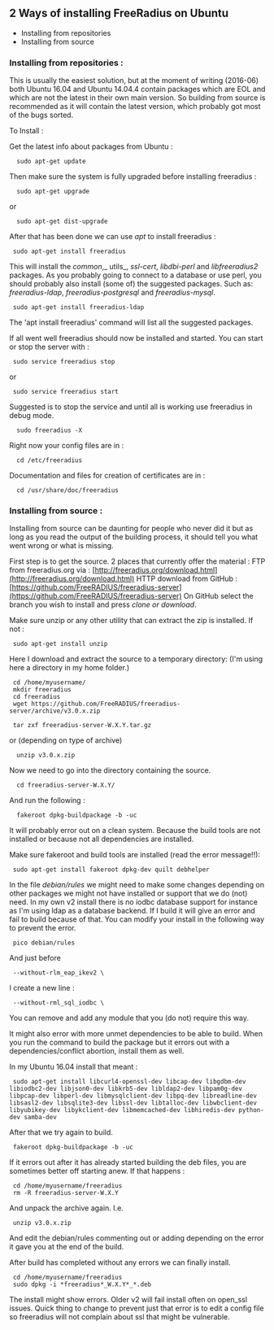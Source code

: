 ## 2 Ways of installing FreeRadius on Ubuntu 

* Installing from repositories 
* Installing from source 

### Installing from repositories :

This is usually the easiest solution, but at the moment of writing (2016-06) both Ubuntu 16.04 and Ubuntu 14.04.4 contain packages which are EOL and which are not the latest in their own main version. So building from source is recommended as it will contain the latest version, which probably got most of the bugs sorted.

To Install :

Get the latest info about packages from Ubuntu :

      sudo apt-get update 

Then make sure the system is fully upgraded before installing freeradius :

      sudo apt-get upgrade

or

      sudo apt-get dist-upgrade

After that has been done we can use _apt_ to install freeradius :

     sudo apt-get install freeradius 

This will install the _common_,_ utils_, _ssl-cert_, _libdbi-perl_ and _libfreeradius2_ packages. As you probably going to connect to a database or use perl, you should probably also install (some of) the suggested packages. Such as: _freeradius-ldap_, _freeradius-postgresql_ and _freeradius-mysql_.

     sudo apt-get install freeradius-ldap        

The 'apt install freeradius' command will list all the suggested packages.

If all went well freeradius should now be installed and started. You can start or stop the server with :

     sudo service freeradius stop

or

     sudo service freeradius start

Suggested is to stop the service and until all is working use freeradius in debug mode.

      sudo freeradius -X

Right now your config files are in  :

      cd /etc/freeradius

Documentation and files for creation of certificates are in : 

      cd /usr/share/doc/freeradius


### Installing from source :

Installing from source can be daunting for people who never did it but as long as you read the output of the building process, it should tell you what went wrong or what is missing.

First step is to get the source. 2 places that currently offer the material :
FTP from freeradius.org via : [http://freeradius.org/download.html](http://freeradius.org/download.html)
HTTP download from GitHub : [https://github.com/FreeRADIUS/freeradius-server](https://github.com/FreeRADIUS/freeradius-server)
On GitHub select the branch you wish to install and press _clone or download_.

Make sure unzip or any other utility that can extract the zip is installed. If not :

     sudo apt-get install unzip

Here I download and extract the source to a temporary directory: (I'm using here a directory in my home folder.)

     cd /home/myusername/
     mkdir freeradius
     cd freeradius
     wget https://github.com/FreeRADIUS/freeradius-server/archive/v3.0.x.zip

     tar zxf freeradius-server-W.X.Y.tar.gz

or (depending on type of archive)

      unzip v3.0.x.zip

Now we need to go into the directory containing the source.

      cd freeradius-server-W.X.Y/

And run the following :

      fakeroot dpkg-buildpackage -b -uc

It will probably error out on a clean system. Because the build tools are not installed or because not all dependencies are installed.

Make sure fakeroot and build tools are installed (read the error message!!):

     sudo apt-get install fakeroot dpkg-dev quilt debhelper

In the file _debian/rules_ we might need to make some changes depending on other packages we might not have installed or support that we do (not) need. In my own v2 install there is no iodbc database support for instance as I'm using ldap as a database backend. If I build it will give an error and fail to build because of that. You can modify your install in the following way to prevent the error.

     pico debian/rules

And just before 

     --without-rlm_eap_ikev2 \

I create a new line :

     --without-rml_sql_iodbc \

You can remove and add any module that you (do not) require this way.

It might also error with more unmet dependencies to be able to build. When you run the command to build the package but it errors out with a dependencies/conflict abortion, install them as well.

In my Ubuntu 16.04 install that meant :

     sudo apt-get install libcurl4-openssl-dev libcap-dev libgdbm-dev libiodbc2-dev libjson0-dev libkrb5-dev libldap2-dev libpam0g-dev libpcap-dev libperl-dev libmysqlclient-dev libpq-dev libreadline-dev libsasl2-dev libsqlite3-dev libssl-dev libtalloc-dev libwbclient-dev libyubikey-dev libykclient-dev libmemcached-dev libhiredis-dev python-dev samba-dev

After that we try again to build.

     fakeroot dpkg-buildpackage -b -uc	 

If it errors out after it has already started building the deb files, you are sometimes better off starting anew. If that happens :

     cd /home/myusername/freeradius
     rm -R freeradius-server-W.X.Y

And unpack the archive again. I.e.

     unzip v3.0.x.zip

And edit the debian/rules commenting out or adding depending on the error it gave you at the end of the build.

After build has completed without any errors we can finally install.

     cd /home/myusername/freeradius
     sudo dpkg -i *freeradius*_W.X.Y*_*.deb

The install might show errors. Older v2 will fail install often on open_ssl issues. Quick thing to change to prevent just that error is to edit a config file so freeradius will not complain about ssl that might be vulnerable. 
